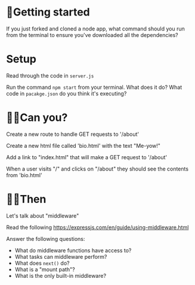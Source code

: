 # 🤰Getting started

If you just forked and cloned a node app, what command should you run from the terminal to ensure you've downloaded all the dependencies?

# Setup

Read through the code in `server.js`

Run the command `npm start` from your terminal.
What does it do?
What code in `pacakge.json` do you think it's executing? 

# 👷‍♀️Can you?

Create a new route to handle GET requests to '/about'

Create a new html file called 'bio.html' with the text "Me-yow!"

Add a link to "index.html" that will make a GET request to '/about'

When a user visits "/" and clicks on "/about" they should see the contents from 'bio.html'

# 🤷‍♀️Then

Let's talk about "middleware"

Read the following https://expressjs.com/en/guide/using-middleware.html

️Answer the following questions: 
- What do middleware functions have access to?
- What tasks can middleware perform?
- What does `next()` do?
- What is a "mount path"? 
- What is the only built-in middleware?
